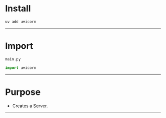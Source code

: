 # Install
``` bash
uv add uvicorn
```

---
# Import
`main.py`
``` python
import uvicorn
```

---
# Purpose
- Creates a Server.

---
